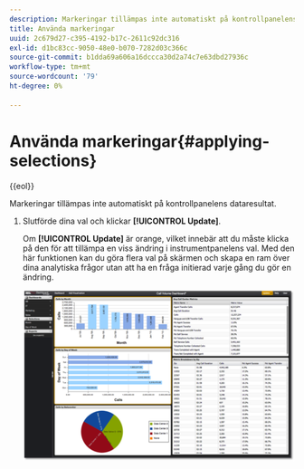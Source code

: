 ```yaml
---
description: Markeringar tillämpas inte automatiskt på kontrollpanelens dataresultat.
title: Använda markeringar
uuid: 2c679d27-c395-4192-b17c-2611c92dc316
exl-id: d1bc83cc-9050-48e0-b070-7282d03c366c
source-git-commit: b1dda69a606a16dccca30d2a74c7e63dbd27936c
workflow-type: tm+mt
source-wordcount: '79'
ht-degree: 0%

---
```


# Använda markeringar{#applying-selections}

{{eol}}

Markeringar tillämpas inte automatiskt på kontrollpanelens dataresultat.

1. Slutförde dina val och klickar **[!UICONTROL Update]**.

   Om **[!UICONTROL Update]** är orange, vilket innebär att du måste klicka på den för att tillämpa en viss ändring i instrumentpanelens val. Med den här funktionen kan du göra flera val på skärmen och skapa en ram över dina analytiska frågor utan att ha en fråga initierad varje gång du gör en ändring.

   ![](assets/selection_update.png)

